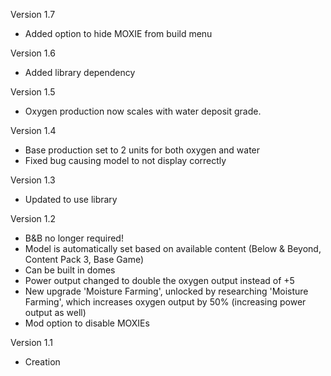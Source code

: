 Version 1.7
- Added option to hide MOXIE from build menu 

Version 1.6
- Added library dependency

Version 1.5
- Oxygen production now scales with water deposit grade.

Version 1.4
- Base production set to 2 units for both oxygen and water
- Fixed bug causing model to not display correctly

Version 1.3
- Updated to use library

Version 1.2
- B&B no longer required!
- Model is automatically set based on available content (Below & Beyond, Content Pack 3, Base Game)
- Can be built in domes
- Power output changed to double the oxygen output instead of +5
- New upgrade 'Moisture Farming', unlocked by researching 'Moisture Farming', which increases oxygen output by 50% (increasing power output as well)
- Mod option to disable MOXIEs

Version 1.1
- Creation